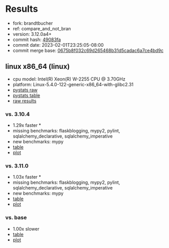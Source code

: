 # Results

- fork: brandtbucher
- ref: compare_and_not_bran
- version: 3.12.0a4+
- commit hash: [49083fa](https://github.com/brandtbucher/cpython/commit/49083fa)
- commit date: 2023-02-01T23:25:05-08:00
- commit merge base: [0675b8f032c69d265468b31d5cadac6a7ce4bd9c](https://github.com/brandtbucher/cpython/commit/0675b8f032c69d265468b31d5cadac6a7ce4bd9c)

## linux x86_64 (linux)

- cpu model: Intel(R) Xeon(R) W-2255 CPU @ 3.70GHz
- platform: Linux-5.4.0-122-generic-x86_64-with-glibc2.31
- [pystats raw](bm-20230201-linux-x86_64-brandtbucher-compare_and_not_bran-3.12.0a4%2B-49083fa-pystats.json)
- [pystats table](bm-20230201-linux-x86_64-brandtbucher-compare_and_not_bran-3.12.0a4%2B-49083fa-pystats.md)
- [raw results](bm-20230201-linux-x86_64-brandtbucher-compare_and_not_bran-3.12.0a4%2B-49083fa.json)

### vs. 3.10.4

- 1.29x faster \*
- missing benchmarks: flaskblogging, mypy2, pylint, sqlalchemy_declarative, sqlalchemy_imperative
- new benchmarks: mypy
- [table](bm-20230201-linux-x86_64-brandtbucher-compare_and_not_bran-3.12.0a4%2B-49083fa-vs-3.10.4.md)
- [plot](bm-20230201-linux-x86_64-brandtbucher-compare_and_not_bran-3.12.0a4%2B-49083fa-vs-3.10.4.png)

### vs. 3.11.0

- 1.03x faster \*
- missing benchmarks: flaskblogging, mypy2, pylint, sqlalchemy_declarative, sqlalchemy_imperative
- new benchmarks: mypy
- [table](bm-20230201-linux-x86_64-brandtbucher-compare_and_not_bran-3.12.0a4%2B-49083fa-vs-3.11.0.md)
- [plot](bm-20230201-linux-x86_64-brandtbucher-compare_and_not_bran-3.12.0a4%2B-49083fa-vs-3.11.0.png)

### vs. base

- 1.00x slower
- [table](bm-20230201-linux-x86_64-brandtbucher-compare_and_not_bran-3.12.0a4%2B-49083fa-vs-base.md)
- [plot](bm-20230201-linux-x86_64-brandtbucher-compare_and_not_bran-3.12.0a4%2B-49083fa-vs-base.png)

